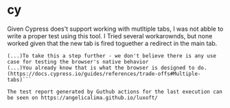 # cy
Given Cypress does't support working with mutltiple tabs, I was not abble to write a proper test using this tool.
I Tried several workarownds, but none worked given that the new tab is fired toguether a redirect in the main tab.

```Because Cypress runs in the browser, it will never have multi-tabs support. We do have access to the browser automation APIs to actually switch tabs, but there is no reason for us to ever expose them.
(...)To take this a step further - we don't believe there is any use case for testing the browser's native behavior
(...)You already know that is what the browser is designed to do. (https://docs.cypress.io/guides/references/trade-offs#Multiple-tabs)```

The test report generated by Guthub actions for the last execution can be seen on https://angelicalima.github.io/luxoft/